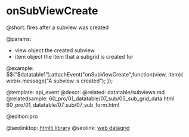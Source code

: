 onSubViewCreate
=============

@short:
	fires after a subview was created

@params:

- view			object			the created subview
- item			object			the item that a subgrid is created for

@example:
$$("$datatable1").attachEvent("onSubViewCreate",function(view, item){
	webix.message("A subview is created");
});

@template:	api_event
@descr:
@related:
datatable/subviews.md
@relatedsample:
	60_pro/01_datatable/07_sub/05_sub_grid_data.html
    60_pro/01_datatable/07_sub/07_sub_form.html
    
@edition:pro

@seolinktop: [html5 library](https://webix.com)
@seolink: [web datagrid](https://webix.com/widget/datatable/)